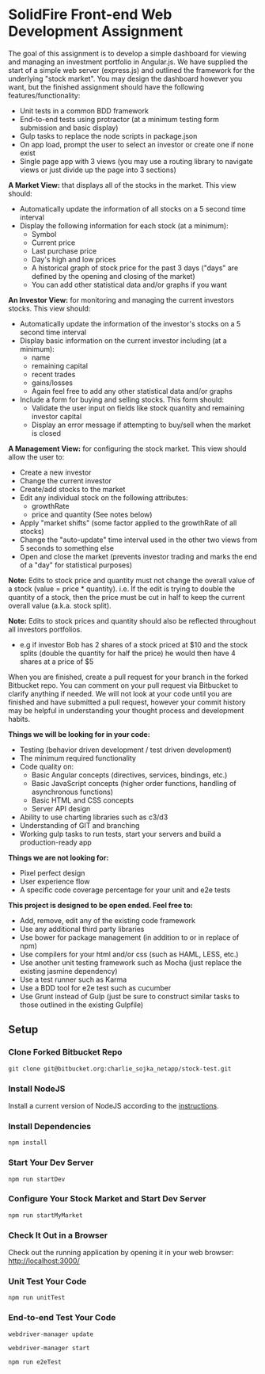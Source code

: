 # SolidFire Front-end Web Development Assignment

The goal of this assignment is to develop a simple dashboard for viewing and managing an investment portfolio in Angular.js.
We have supplied the start of a simple web server (express.js) and outlined the framework for the underlying "stock market".
You may design the dashboard however you want, but the finished assignment should have the following features/functionality:

- Unit tests in a common BDD framework
- End-to-end tests using protractor (at a minimum testing form submission and basic display)
- Gulp tasks to replace the node scripts in package.json
- On app load, prompt the user to select an investor or create one if none exist
- Single page app with 3 views (you may use a routing library to navigate views or just divide up the page into 3 sections)

**A Market View:** that displays all of the stocks in the market. This view should:

- Automatically update the information of all stocks on a 5 second time interval
- Display the following information for each stock (at a minimum):
    - Symbol
    - Current price
    - Last purchase price
    - Day's high and low prices
    - A historical graph of stock price for the past 3 days ("days" are defined by the opening and closing of the market)
    - You can add other statistical data and/or graphs if you want

**An Investor View:** for monitoring and managing the current investors stocks. This view should:

- Automatically update the information of the investor's stocks on a 5 second time interval
- Display basic information on the current investor including (at a minimum):
    - name
    - remaining capital
    - recent trades
    - gains/losses
    - Again feel free to add any other statistical data and/or graphs
- Include a form for buying and selling stocks. This form should:
    - Validate the user input on fields like stock quantity and remaining investor capital
    - Display an error message if attempting to buy/sell when the market is closed

**A Management View:** for configuring the stock market. This view should allow the user to:

- Create a new investor
- Change the current investor
- Create/add stocks to the market
- Edit any individual stock on the following attributes:
    - growthRate
    - price and quantity (See notes below)
- Apply "market shifts" (some factor applied to the growthRate of all stocks)
- Change the "auto-update" time interval used in the other two views from 5 seconds to something else
- Open and close the market (prevents investor trading and marks the end of a "day" for statistical purposes)

**Note:** Edits to stock price and quantity must not change the overall value of a stock (value = price * quantity).
i.e. If the edit is trying to double the quantity of a stock, then the price must be cut in half to keep the current overall value (a.k.a. stock split).

**Note:** Edits to stock prices and quantity should also be reflected throughout all investors portfolios.
- e.g if investor Bob has 2 shares of a stock priced at $10 and the stock splits (double the quantity for half the price) he would then have 4 shares at a price of $5



When you are finished, create a pull request for your branch in the forked Bitbucket repo. You can comment on your pull
request via Bitbucket to clarify anything if needed. We will not look at your code until you are finished and have submitted a pull request, however your commit history may be helpful in understanding your thought process and development habits.


**Things we will be looking for in your code:**

- Testing (behavior driven development / test driven development)
- The minimum required functionality
- Code quality on:
    - Basic Angular concepts (directives, services, bindings, etc.)
    - Basic JavaScript concepts (higher order functions, handling of asynchronous functions)
    - Basic HTML and CSS concepts
    - Server API design
- Ability to use charting libraries such as c3/d3
- Understanding of GIT and branching
- Working gulp tasks to run tests, start your servers and build a production-ready app

**Things we are not looking for:**

- Pixel perfect design 
- User experience flow
- A specific code coverage percentage for your unit and e2e tests

**This project is designed to be open ended. Feel free to:**

- Add, remove, edit any of the existing code framework
- Use any additional third party libraries
- Use bower for package management (in addition to or in replace of npm)
- Use compilers for your html and/or css (such as HAML, LESS, etc.)
- Use another unit testing framework such as Mocha (just replace the existing jasmine dependency)
- Use a test runner such as Karma
- Use a BDD tool for e2e test such as cucumber
- Use Grunt instead of Gulp (just be sure to construct similar tasks to those outlined in the existing Gulpfile)

## Setup

### Clone Forked Bitbucket Repo

    git clone git@bitbucket.org:charlie_sojka_netapp/stock-test.git

### Install NodeJS

Install a current version of NodeJS according to the [instructions](http://nodejs.org/download/).

### Install Dependencies

    npm install

### Start Your Dev Server

    npm run startDev

### Configure Your Stock Market and Start Dev Server

    npm run startMyMarket

### Check It Out in a Browser

Check out the running application by opening it in your web browser: [http://localhost:3000/](http://localhost:3000/)

### Unit Test Your Code

    npm run unitTest

### End-to-end Test Your Code

    webdriver-manager update
    
    webdriver-manager start
    
    npm run e2eTest